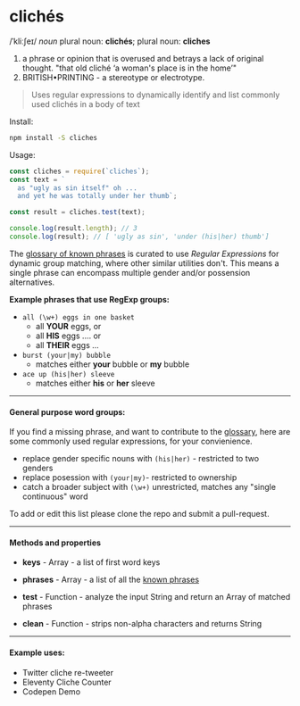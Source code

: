 # clichés

/ˈkliːʃeɪ/ *noun* plural noun: **clichés**; plural noun: **cliches**

1. a phrase or opinion that is overused and betrays a lack of original thought.
   "that old cliché ‘a woman's place is in the home’"
2. BRITISH•PRINTING - a stereotype or electrotype.



> Uses regular expressions to dynamically identify and list commonly used clichés in a body of text



Install:

```bash
npm install -S cliches
```



Usage:

```javascript
const cliches = require(`cliches`);
const text = `
  as "ugly as sin itself" oh ...
  and yet he was totally under her thumb`;

const result = cliches.test(text);

console.log(result.length); // 3
console.log(result); // [ 'ugly as sin', 'under (his|her) thumb']
```



The [glossary of known phrases](./glossary.txt) is curated to use *Regular Expressions* for dynamic group matching, where other similar utilities don't. This means a single phrase can encompass multiple gender and/or possension alternatives.

**Example phrases that use RegExp groups:**

- `all (\w+) eggs in one basket`
  - all **YOUR** eggs, or 
  - all **HIS** eggs .... or 
  - all **THEIR** eggs ...
- `burst (your|my) bubble`
  - matches either **your** bubble or **my** bubble
- `ace up (his|her) sleeve`
  - matches either **his** or **her** sleeve



---



#### General purpose word groups:

If you find a missing phrase, and want to contribute to the [glossary](./glossary.txt), here are some commonly used regular expressions, for your convienience.

- replace gender specific nouns with `(his|her)` - restricted to two genders
- replace posession with `(your|my)`-  restricted to ownership
- catch a broader subject with `(\w+)` unrestricted, matches any "single continuous" word



To add or edit this list please clone the repo and submit a pull-request.

---



#### Methods and properties

- **keys** - Array - a list of first word keys

- **phrases** - Array - a list of all the [known phrases](./glossary.txt)

- **test** - Function - analyze the input String and return an Array of matched phrases

- **clean** - Function - strips non-alpha characters and returns String



---



#### Example uses:

- Twitter cliche re-tweeter
- Eleventy Cliche Counter
- Codepen Demo